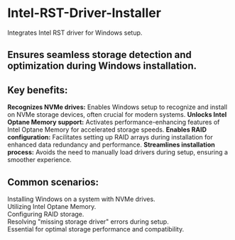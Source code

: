 # Intel-RST-Driver-Installer
Integrates Intel RST driver for Windows setup.

## Ensures seamless storage detection and optimization during Windows installation.

## Key benefits:
**Recognizes NVMe drives:** Enables Windows setup to recognize and install on NVMe storage devices, often crucial for modern systems.
**Unlocks Intel Optane Memory support:** Activates performance-enhancing features of Intel Optane Memory for accelerated storage speeds.
**Enables RAID configuration:** Facilitates setting up RAID arrays during installation for enhanced data redundancy and performance.
**Streamlines installation process:** Avoids the need to manually load drivers during setup, ensuring a smoother experience.

## Common scenarios:
Installing Windows on a system with NVMe drives.   
Utilizing Intel Optane Memory.  
Configuring RAID storage.  
Resolving "missing storage driver" errors during setup.  
Essential for optimal storage performance and compatibility.  
